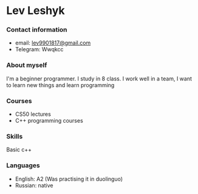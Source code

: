 # Lev Leshyk

### Contact information
* email: lev9901817@gmail.com
* Telegram: Wwqkcc
### About myself
I'm a beginner programmer. I study in 8 class. I work well in a team,
I want to learn new things and learn programming
### Courses
* CS50 lectures
* C++ programming courses
### Skills
Basic c++
### Languages
* English: A2 (Was practising it in duolinguo)
* Russian: native



